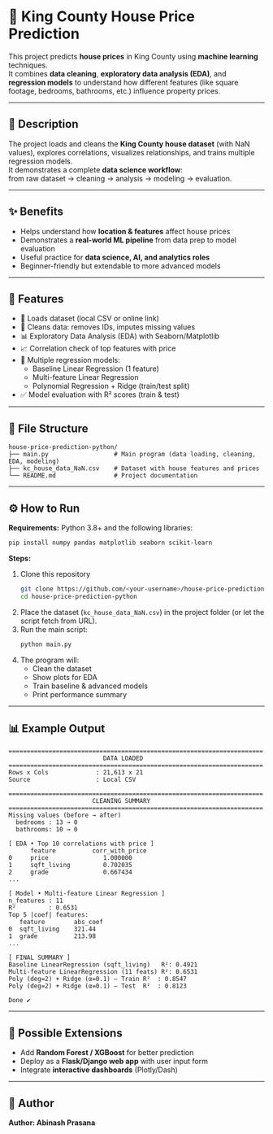 # 🏡 King County House Price Prediction

This project predicts **house prices** in King County using **machine learning** techniques.  
It combines **data cleaning**, **exploratory data analysis (EDA)**, and **regression models** to understand how different features (like square footage, bedrooms, bathrooms, etc.) influence property prices.

---

## 📝 Description
The project loads and cleans the **King County house dataset** (with NaN values), explores correlations, visualizes relationships, and trains multiple regression models.  
It demonstrates a complete **data science workflow**:  
from raw dataset → cleaning → analysis → modeling → evaluation.

---

## ✨ Benefits
- Helps understand how **location & features** affect house prices  
- Demonstrates a **real-world ML pipeline** from data prep to model evaluation  
- Useful practice for **data science, AI, and analytics roles**  
- Beginner-friendly but extendable to more advanced models

---

## 🔑 Features
- 📂 Loads dataset (local CSV or online link)  
- 🧹 Cleans data: removes IDs, imputes missing values  
- 📊 Exploratory Data Analysis (EDA) with Seaborn/Matplotlib  
- 📈 Correlation check of top features with price  
- 🤖 Multiple regression models:
  - Baseline Linear Regression (1 feature)  
  - Multi-feature Linear Regression  
  - Polynomial Regression + Ridge (train/test split)  
- ✅ Model evaluation with R² scores (train & test)

---

## 📂 File Structure
```
house-price-prediction-python/
├── main.py                  # Main program (data loading, cleaning, EDA, modeling)
├── kc_house_data_NaN.csv    # Dataset with house features and prices
└── README.md                # Project documentation
```

---

## ⚙️ How to Run
**Requirements:** Python 3.8+ and the following libraries:
```bash
pip install numpy pandas matplotlib seaborn scikit-learn
```

**Steps:**
1. Clone this repository  
   ```bash
   git clone https://github.com/<your-username>/house-price-prediction-python.git
   cd house-price-prediction-python
   ```
2. Place the dataset (`kc_house_data_NaN.csv`) in the project folder (or let the script fetch from URL).  
3. Run the main script:  
   ```bash
   python main.py
   ```
4. The program will:
   - Clean the dataset  
   - Show plots for EDA  
   - Train baseline & advanced models  
   - Print performance summary

---

## 📊 Example Output
```
======================================================================
                          DATA LOADED
======================================================================
Rows x Cols             : 21,613 x 21
Source                  : Local CSV

======================================================================
                       CLEANING SUMMARY
======================================================================
Missing values (before → after)
  bedrooms : 13 → 0
  bathrooms: 10 → 0

[ EDA • Top 10 correlations with price ]
      feature          corr_with_price
0     price               1.000000
1     sqft_living         0.702035
2     grade               0.667434
...

[ Model • Multi-feature Linear Regression ]
n_features : 11
R²         : 0.6531
Top 5 |coef| features:
   feature        abs_coef
0  sqft_living    321.44
1  grade          213.98
...

[ FINAL SUMMARY ]
Baseline LinearRegression (sqft_living)   R²: 0.4921
Multi-feature LinearRegression (11 feats) R²: 0.6531
Poly (deg=2) + Ridge (α=0.1) — Train R²  : 0.8547
Poly (deg=2) + Ridge (α=0.1) — Test  R²  : 0.8123

Done ✔
```

---

## 🚀 Possible Extensions
- Add **Random Forest / XGBoost** for better prediction  
- Deploy as a **Flask/Django web app** with user input form  
- Integrate **interactive dashboards** (Plotly/Dash)  

---

## 👤 Author
**Author: Abinash Prasana**
